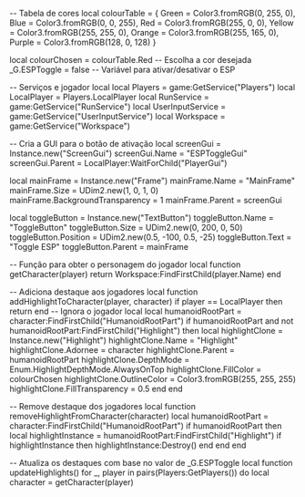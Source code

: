 -- Tabela de cores
local colourTable = {
    Green = Color3.fromRGB(0, 255, 0),
    Blue = Color3.fromRGB(0, 0, 255),
    Red = Color3.fromRGB(255, 0, 0),
    Yellow = Color3.fromRGB(255, 255, 0),
    Orange = Color3.fromRGB(255, 165, 0),
    Purple = Color3.fromRGB(128, 0, 128)
}

local colourChosen = colourTable.Red -- Escolha a cor desejada
_G.ESPToggle = false -- Variável para ativar/desativar o ESP

-- Serviços e jogador local
local Players = game:GetService("Players")
local LocalPlayer = Players.LocalPlayer
local RunService = game:GetService("RunService")
local UserInputService = game:GetService("UserInputService")
local Workspace = game:GetService("Workspace")

-- Cria a GUI para o botão de ativação
local screenGui = Instance.new("ScreenGui")
screenGui.Name = "ESPToggleGui"
screenGui.Parent = LocalPlayer:WaitForChild("PlayerGui")

local mainFrame = Instance.new("Frame")
mainFrame.Name = "MainFrame"
mainFrame.Size = UDim2.new(1, 0, 1, 0)
mainFrame.BackgroundTransparency = 1
mainFrame.Parent = screenGui

local toggleButton = Instance.new("TextButton")
toggleButton.Name = "ToggleButton"
toggleButton.Size = UDim2.new(0, 200, 0, 50)
toggleButton.Position = UDim2.new(0.5, -100, 0.5, -25)
toggleButton.Text = "Toggle ESP"
toggleButton.Parent = mainFrame

-- Função para obter o personagem do jogador
local function getCharacter(player)
    return Workspace:FindFirstChild(player.Name)
end

-- Adiciona destaque aos jogadores
local function addHighlightToCharacter(player, character)
    if player == LocalPlayer then return end -- Ignora o jogador local
    local humanoidRootPart = character:FindFirstChild("HumanoidRootPart")
    if humanoidRootPart and not humanoidRootPart:FindFirstChild("Highlight") then
        local highlightClone = Instance.new("Highlight")
        highlightClone.Name = "Highlight"
        highlightClone.Adornee = character
        highlightClone.Parent = humanoidRootPart
        highlightClone.DepthMode = Enum.HighlightDepthMode.AlwaysOnTop
        highlightClone.FillColor = colourChosen
        highlightClone.OutlineColor = Color3.fromRGB(255, 255, 255)
        highlightClone.FillTransparency = 0.5
    end
end

-- Remove destaque dos jogadores
local function removeHighlightFromCharacter(character)
    local humanoidRootPart = character:FindFirstChild("HumanoidRootPart")
    if humanoidRootPart then
        local highlightInstance = humanoidRootPart:FindFirstChild("Highlight")
        if highlightInstance then
            highlightInstance:Destroy()
        end
    end
end

-- Atualiza os destaques com base no valor de _G.ESPToggle
local function updateHighlights()
    for _, player in pairs(Players:GetPlayers()) do
        local character = getCharacter(player)
        
